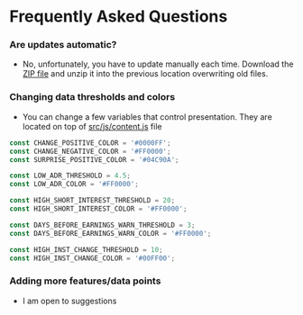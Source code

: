 # Frequently Asked Questions

### Are updates automatic?
* No, unfortunately, you have to update manually each time. Download the [ZIP file](https://github.com/huskytrader/corporate-earnings/archive/main.zip) and unzip it into the previous location overwriting old files.

### Changing data thresholds and colors
* You can change a few variables that control presentation. They are located on top of [src/js/content.js](https://github.com/huskytrader/corporate-earnings/tree/main/src/js/content.js) file
```javascript
const CHANGE_POSITIVE_COLOR = '#0000FF';
const CHANGE_NEGATIVE_COLOR = '#FF0000';
const SURPRISE_POSITIVE_COLOR = '#04C90A';

const LOW_ADR_THRESHOLD = 4.5;
const LOW_ADR_COLOR = '#FF0000';

const HIGH_SHORT_INTEREST_THRESHOLD = 20;
const HIGH_SHORT_INTEREST_COLOR = '#FF0000';

const DAYS_BEFORE_EARNINGS_WARN_THRESHOLD = 3;
const DAYS_BEFORE_EARNINGS_WARN_COLOR = '#FF0000';

const HIGH_INST_CHANGE_THRESHOLD = 10;
const HIGH_INST_CHANGE_COLOR = '#00FF00';
``` 

### Adding more features/data points
* I am open to suggestions
